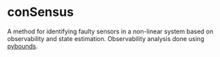 # conSensus
A method for identifying faulty sensors in a non-linear system based on observability and state estimation. Observability analysis done using [pybounds](https://github.com/vanbreugel-lab/pybounds).
